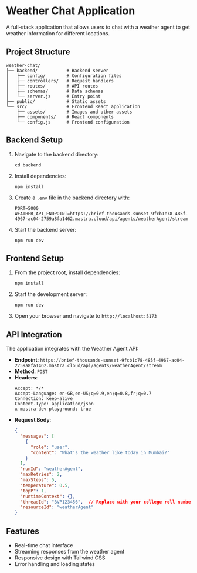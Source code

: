 # Weather Chat Application

A full-stack application that allows users to chat with a weather agent to get weather information for different locations.

## Project Structure

```
weather-chat/
├── backend/           # Backend server
│   ├── config/        # Configuration files
│   ├── controllers/   # Request handlers
│   ├── routes/        # API routes
│   ├── schemas/       # Data schemas
│   └── server.js      # Entry point
├── public/            # Static assets
└── src/               # Frontend React application
    ├── assets/        # Images and other assets
    ├── components/    # React components
    └── config.js      # Frontend configuration
```

## Backend Setup

1. Navigate to the backend directory:
   ```
   cd backend
   ```

2. Install dependencies:
   ```
   npm install
   ```

3. Create a `.env` file in the backend directory with:
   ```
   PORT=5000
   WEATHER_API_ENDPOINT=https://brief-thousands-sunset-9fcb1c78-485f-4967-ac04-2759a8fa1462.mastra.cloud/api/agents/weatherAgent/stream
   ```

4. Start the backend server:
   ```
   npm run dev
   ```

## Frontend Setup

1. From the project root, install dependencies:
   ```
   npm install
   ```

2. Start the development server:
   ```
   npm run dev
   ```

3. Open your browser and navigate to `http://localhost:5173`

## API Integration

The application integrates with the Weather Agent API:

- **Endpoint**: `https://brief-thousands-sunset-9fcb1c78-485f-4967-ac04-2759a8fa1462.mastra.cloud/api/agents/weatherAgent/stream`
- **Method**: `POST`
- **Headers**:
  ```
  Accept: */*
  Accept-Language: en-GB,en-US;q=0.9,en;q=0.8,fr;q=0.7
  Connection: keep-alive
  Content-Type: application/json
  x-mastra-dev-playground: true
  ```
- **Request Body**:
  ```json
  {
    "messages": [
      {
        "role": "user",
        "content": "What's the weather like today in Mumbai?"
      }
    ],
    "runId": "weatherAgent",
    "maxRetries": 2,
    "maxSteps": 5,
    "temperature": 0.5,
    "topP": 1,
    "runtimeContext": {},
    "threadId": "BVP123456",  // Replace with your college roll number
    "resourceId": "weatherAgent"
  }
  ```

## Features

- Real-time chat interface
- Streaming responses from the weather agent
- Responsive design with Tailwind CSS
- Error handling and loading states

